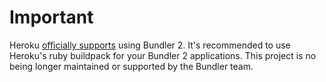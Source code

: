 # Important

Heroku [officially supports](https://devcenter.heroku.com/changelog-items/1563) using Bundler 2. It's recommended to use Heroku's ruby buildpack for your Bundler 2 applications. This project is no being longer maintained or supported by the Bundler team.
